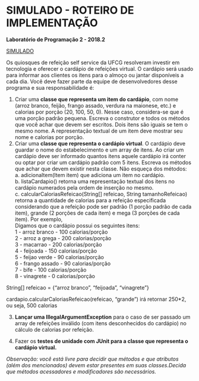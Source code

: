 # SIMULADO - ROTEIRO DE IMPLEMENTAÇÃO

**Laboratório de Programação 2 - 2018.2**

[SIMULADO](https://docs.google.com/document/d/e/2PACX-1vTITS2LP7b7akegjffSWoaAVnIc7YtTYZVK_HeBqE6Cs2cVjDTQtFNwl7f-oyYjUZBjXDwzQ0ouy-qF/pub "SIMULADO")

Os quiosques de refeição self service da UFCG resolveram investir em tecnologia e oferecer o cardápio de refeições virtual. O cardápio será usado para informar aos clientes os itens para o almoço ou jantar disponíveis a cada dia. Você deve fazer parte da equipe de desenvolvedores desse programa e sua responsabilidade é:
1. Criar uma **classe que representa um item do cardápio**, com nome (arroz branco, feijão, frango assado, verdura na maionese, etc.) e calorias por porção (20, 100, 50, 0). Nesse caso, considera-se que é uma porção padrão pequena. Escreva o construtor e todos os métodos que você achar que devem ser escritos. Dois itens são iguais se tem o mesmo nome. A representação textual de um item deve mostrar seu nome e calorias por porção.
2. Criar uma **classe que representa o cardápio virtual**. O cardápio deve guardar o nome do estabelecimento e um array de itens. Ao criar um cardápio deve ser informado quantos itens aquele cardápio irá conter ou optar por criar um cardápio padrão com 5 itens. Escreva os métodos que achar que devem existir nesta classe. Não esqueça dos métodos:  
    a. adicionaItem(Item item) que adiciona um item no cardápio.  
    b. listaCardapio() retorna uma representação textual dos itens no cardápio numerados pela ordem de inserção no mesmo.  
    c. calcularCaloriasRefeicao(String[] refeicao, String tamanhoRefeicao) retorna a quantidade de calorias para a refeição especificada considerando que a refeição pode ser padrão (1 porção padrão de cada item), grande (2 porções de cada item) e mega (3 porções de cada item). Por exemplo,  
Digamos que o cardápio possui os seguintes itens:  
1 - arroz branco - 100 calorias/porção  
2 - arroz a grega - 200 calorias/porção  
3 - macarrao - 200 calorias/porção  
4 - feijoada - 150 calorias/porção  
5 - feijao verde - 90 calorias/porção  
6 - frango assado - 90 calorias/porção  
7 - bife - 100 calorias/porção  
8 - vinagrete - 0 calorias/porção  

String[] refeicao = {“arroz branco”, “feijoada”, “vinagrete”}

cardapio.calcularCaloriasRefeicao(refeicao, “grande”) irá retornar 250*2, ou seja, 500 calorias

3. **Lançar uma IllegalArgumentException** para o caso de ser passado um array de refeições inválido (com itens desconhecidos do cardápio) no cálculo de calorias por refeição.

4. Fazer os **testes de unidade com JUnit para a classe que representa o cardápio virtual.**

_Observação: você está livre para decidir que métodos e que atributos (além dos mencionados) devem estar presentes em suas classes.Decida que métodos acessadores e modificadores são necessários._
